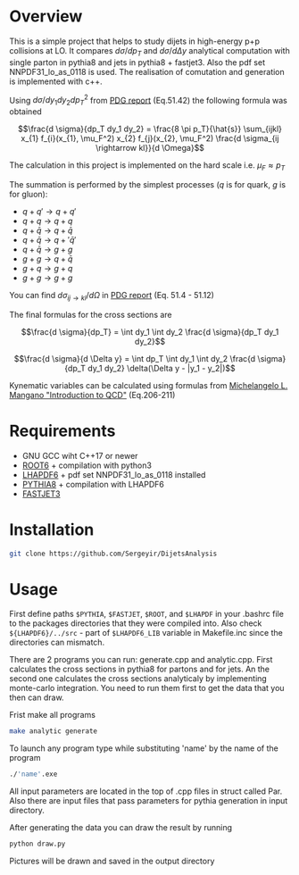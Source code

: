 # Overview

This is a simple project that helps to study dijets in high-energy p+p collisions at LO. It compares $d \sigma/dp_{T}$ and $d \sigma / d \Delta y$ analytical computation with single parton in pythia8 and jets in pythia8 + fastjet3. Also the pdf set NNPDF31_lo_as_0118 is used. The realisation of comutation and generation is implemented with c++.

Using $d \sigma / dy_{1} dy_{2} dp^2_{T}$ from [PDG report](https://pdg.lbl.gov/2023/reviews/contents_sports.html) (Eq.51.42) the following formula was obtained

```math
\frac{d \sigma}{dp_T dy_1 dy_2} = \frac{8 \pi p_T}{\hat{s}} \sum_{ijkl} x_{1} f_{i}(x_{1}, \mu_F^2) x_{2} f_{j}(x_{2}, \mu_F^2) \frac{d \sigma_{ij \rightarrow kl}}{d \Omega}
```

The calculation in this project is implemented on the hard scale i.e. $\mu_F \approx p_T$

The summation is performed by the simplest processes ($q$ is for quark, $g$ is for gluon):
- $q + q' \rightarrow q + q'$
- $q + q \rightarrow q + q$
- $q + \bar{q} \rightarrow q + \bar{q}$
- $q + \bar{q} \rightarrow q + '\bar{q}'$
- $q + \bar{q} \rightarrow g + g$
- $g+g \rightarrow q + \bar{q}$
- $g+q \rightarrow g + q$
- $g+g \rightarrow g + g$

You can find $d \sigma_{ij \rightarrow kl}/d \Omega$ in [PDG report](https://pdg.lbl.gov/2023/reviews/contents_sports.html) (Eq. 51.4 - 51.12)

The final formulas for the cross sections are
```math
\frac{d \sigma}{dp_T} = \int dy_1 \int dy_2 \frac{d \sigma}{dp_T dy_1 dy_2}
```

```math
\frac{d \sigma}{d \Delta y} = \int dp_T \int dy_1 \int dy_2 \frac{d \sigma}{dp_T dy_1 dy_2} \delta(\Delta y - |y_1 - y_2|)
```

Kynematic variables can be calculated using formulas from [Michelangelo L. Mangano "Introduction to QCD"](https://cds.cern.ch/record/454171/files/p53.pdf) (Eq.206-211)

# Requirements

- GNU GCC wiht C++17 or newer
- [ROOT6](https://root.cern/) + compilation with python3
- [LHAPDF6](https://lhapdf.hepforge.org/) + pdf set NNPDF31_lo_as_0118 installed
- [PYTHIA8](https://pythia.org/) + compilation with LHAPDF6
- [FASTJET3](https://fastjet.fr/) 

# Installation

```sh
git clone https://github.com/Sergeyir/DijetsAnalysis
```

# Usage

First define paths `$PYTHIA`, `$FASTJET`, `$ROOT`, and `$LHAPDF` in your .bashrc file to the packages directories that they were compiled into. Also check `${LHAPDF6}/../src` - part of `$LHAPDF6_LIB` variable in Makefile.inc since the directories can mismatch.

There are 2 programs you can run: generate.cpp and analytic.cpp. First calculates the cross sections in pythia8 for partons and for jets. An the second one calculates the cross sections analyticaly by implementing monte-carlo integration. You need to run them first to get the data that you then can draw.

Frist make all programs
```sh
make analytic generate
```

To launch any program type while substituting 'name' by the name of the program

```sh
./'name'.exe
```

All input parameters are located in the top of .cpp files in struct called Par. Also there are input files that pass parameters for pythia generation in input directory.

After generating the data you can draw the result by running
```sh
python draw.py
```
Pictures will be drawn and saved in the output directory
